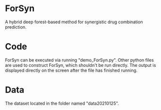 # ForSyn
A hybrid deep forest-based method for synergistic drug combination prediction. 

# Code
ForSyn can be executed via running "demo_ForSyn.py". Other python files are used to construct ForSyn, which shouldn't be run directly. The output is displayed directly on the screen after the file has finished running.

# Data
The dataset located in the folder named "data20210125".
